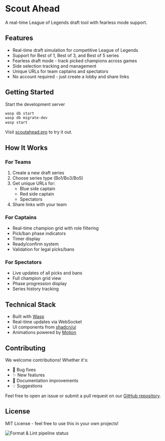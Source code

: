 # Scout Ahead

A real-time League of Legends draft tool with fearless mode support.

## Features

- Real-time draft simulation for competitive League of Legends
- Support for Best of 1, Best of 3, and Best of 5 series
- Fearless draft mode - track picked champions across games
- Side selection tracking and management
- Unique URLs for team captains and spectators
- No account required - just create a lobby and share links

## Getting Started

Start the development server

```bash
wasp db start
wasp db migrate-dev
wasp start
```

Visit [scoutahead.pro](https://scoutahead.pro) to try it out.

## How It Works

### For Teams

1. Create a new draft series
2. Choose series type (Bo1/Bo3/Bo5)
3. Get unique URLs for:
   - Blue side captain
   - Red side captain
   - Spectators
4. Share links with your team

### For Captains

- Real-time champion grid with role filtering
- Pick/ban phase indicators
- Timer display
- Ready/confirm system
- Validation for legal picks/bans

### For Spectators

- Live updates of all picks and bans
- Full champion grid view
- Phase progression display
- Series history tracking

## Technical Stack

- Built with [Wasp](https://wasp-lang.dev)
- Real-time updates via WebSocket
- UI components from [shadcn/ui](https://ui.shadcn.com)
- Animations powered by [Motion](https://motion.dev)

## Contributing

We welcome contributions! Whether it's:

- 🐛 Bug fixes
- ✨ New features
- 📝 Documentation improvements
- 💡 Suggestions

Feel free to open an issue or submit a pull request on our
[GitHub repository](https://github.com/Laborastories/wardstone-pick-ban).

## License

MIT License - feel free to use this in your own projects!

![Format & Lint pipeline status](https://github.com/Laborastories/wardstone-pick-ban/actions/workflows/format.yml/badge.svg)
